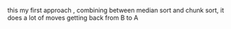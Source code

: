 this my first approach , combining between median sort and chunk sort, it does a lot of moves getting back from B to A
